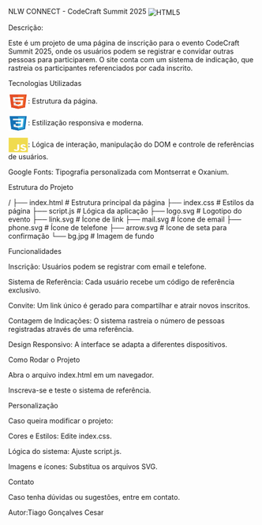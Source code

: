 NLW CONNECT - CodeCraft Summit 2025
 <img align="center" alt="HTML5" height="30" width="40" src="[https://raw.githubusercontent.com/devicons/devicon/master/icons/html5/html5-original.svg](http://127.0.0.1:5501/index.html)">

Descrição:

Este é um projeto de uma página de inscrição para o evento CodeCraft Summit 2025, onde os usuários podem se registrar e convidar outras pessoas para participarem. O site conta com um sistema de indicação, que rastreia os participantes referenciados por cada inscrito.

Tecnologias Utilizadas

 <img align="center" alt="HTML5" height="30" width="40" src="https://raw.githubusercontent.com/devicons/devicon/master/icons/html5/html5-original.svg">: Estrutura da página.

  <img align="center" alt="CSS3" height="30" width="40" src="https://raw.githubusercontent.com/devicons/devicon/master/icons/css3/css3-original.svg">: Estilização responsiva e moderna.

  <img align="center" alt="JavaScript" height="30" width="40" src="https://raw.githubusercontent.com/devicons/devicon/master/icons/javascript/javascript-plain.svg">: Lógica de interação, manipulação do DOM e controle de referências de usuários.

Google Fonts: Tipografia personalizada com Montserrat e Oxanium.

Estrutura do Projeto

/
├── index.html   # Estrutura principal da página
├── index.css    # Estilos da página
├── script.js    # Lógica da aplicação
├── logo.svg     # Logotipo do evento
├── link.svg     # Ícone de link
├── mail.svg     # Ícone de email
├── phone.svg    # Ícone de telefone
├── arrow.svg    # Ícone de seta para confirmação
└── bg.jpg       # Imagem de fundo

Funcionalidades

Inscrição: Usuários podem se registrar com email e telefone.

Sistema de Referência: Cada usuário recebe um código de referência exclusivo.

Convite: Um link único é gerado para compartilhar e atrair novos inscritos.

Contagem de Indicações: O sistema rastreia o número de pessoas registradas através de uma referência.

Design Responsivo: A interface se adapta a diferentes dispositivos.

Como Rodar o Projeto

Abra o arquivo index.html em um navegador.

Inscreva-se e teste o sistema de referência.

Personalização

Caso queira modificar o projeto:

Cores e Estilos: Edite index.css.

Lógica do sistema: Ajuste script.js.

Imagens e ícones: Substitua os arquivos SVG.

Contato

Caso tenha dúvidas ou sugestões, entre em contato.

Autor:Tiago Gonçalves Cesar
